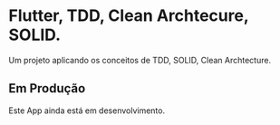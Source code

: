 # Flutter, TDD, Clean Archtecure, SOLID.

Um projeto aplicando os conceitos de TDD, SOLID, Clean Archtecture.

## Em Produção 

Este App ainda está em desenvolvimento.

